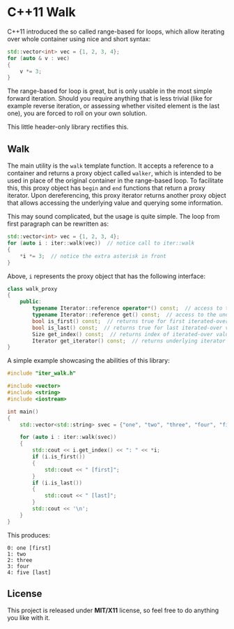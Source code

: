 # C++11 Walk #

C++11 introduced the so called range-based for loops, which allow iterating over whole container using nice and short syntax:

```c++
std::vector<int> vec = {1, 2, 3, 4};
for (auto & v : vec)
{
    v *= 3;
}
```

The range-based for loop is great, but is only usable in the most simple forward iteration. Should you require anything that is less trivial (like for example reverse iteration, or assessing whether visited element is the last one), you are forced to roll on your own solution.

This little header-only library rectifies this.

## Walk ##

The main utility is the `walk` template function. It accepts a reference to a container and returns a proxy object called `walker`, which is intended to be used in place of the original container in the range-based loop. To facilitate this, this proxy object has `begin` and `end` functions that return a proxy iterator. Upon dereferencing, this proxy iterator returns another proxy object that allows accessing the underlying value and querying some information.

This may sound complicated, but the usage is quite simple. The loop from first paragraph can be rewritten as:

```c++
std::vector<int> vec = {1, 2, 3, 4};
for (auto i : iter::walk(vec))  // notice call to iter::walk
{
    *i *= 3;  // notice the extra asterisk in front
}
```

Above, `i` represents the proxy object that has the following interface:
```c++
class walk_proxy
{
    public:
        typename Iterator::reference operator*() const;  // access to the underlying value
        typename Iterator::reference get() const;  // access to the underlying value
        bool is_first() const;  // returns true for first iterated-over value
        bool is_last() const;  // returns true for last iterated-over value
        Size get_index() const;  // returns index of iterated-over value
        Iterator get_iterator() const;  // returns underlying iterator
}
```

A simple example showcasing the abilities of this library:

```c++
#include "iter_walk.h"

#include <vector>
#include <string>
#include <iostream>

int main()
{
    std::vector<std::string> svec = {"one", "two", "three", "four", "five"};

    for (auto i : iter::walk(svec))
    {
        std::cout << i.get_index() << ": " << *i;
        if (i.is_first())
        {
            std::cout << " [first]";
        }
        if (i.is_last())
        {
            std::cout << " [last]";
        }
        std::cout << '\n';
    }
}
```

This produces:
```
0: one [first]
1: two
2: three
3: four
4: five [last]
```

## License ##

This project is released under **MIT/X11** license, so feel free to do anything you like with it.
